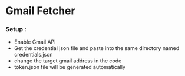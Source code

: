 # Gmail Fetcher

### Setup :
 - Enable Gmail API
 - Get the credential json file and paste into the same directory named credentials.json
 - change the target gmail address in the code
 - token.json file will be generated automatically
